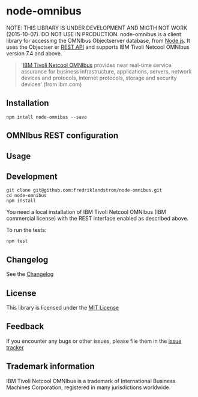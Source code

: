 # node-omnibus
NOTE: THIS LIBRARY IS UNDER DEVELOPMENT AND MIGTH NOT WORK (2015-10-07). DO NOT USE IN PRODUCTION.
node-omnibus is a client library for accessing the OMNIbus Objectserver database, from [Node.js](https://nodejs.org). It uses the Objectser er [REST API](http://www-01.ibm.com/support/knowledgecenter/SSSHTQ_8.1.0/com.ibm.netcool_OMNIbus.doc_8.1.0/omnibus/wip/api/reference/omn_api_http_httpinterface.html?lang=en) and supports IBM Tivoli Netcool OMNIbus version 7.4 and above.

> '[IBM Tivoli Netcool OMNIbus](http://www.ibm.com/software/products/ibmtivolinetcoolomnibus) provides near real-time service assurance for business infrastructure, applications, servers, network devices and protocols, internet protocols, storage and security devices' (from ibm.com)

## Installation
```
npm intall node-omnibus --save
```

## OMNIbus REST configuration

## Usage

## Development
```
git clone git@github.com:fredriklandstrom/node-omnibus.git
cd node-omnibus
npm install
```

You need a local installation of IBM Tivoli Netcool OMNIbus (IBM commercial license) with the REST interface enabled as described above. 

To run the tests:
```
npm test
```

## Changelog
See the [Changelog][changelog]

## License
This library is licensed under the [MIT License][license]

## Feedback
If you encounter any bugs or other issues, please file them in the 
[issue tracker][issue-tracker]

## Trademark information
IBM Tivoli Netcool OMNIbus is a trademark of International Business Machines Corporation, registered in many jurisdictions worldwide.


[license]: LICENSE
[issue-tracker]: https://github.com/fredriklandstrom/node-omnibus/issues
[changelog]: CHANGELOG.md
